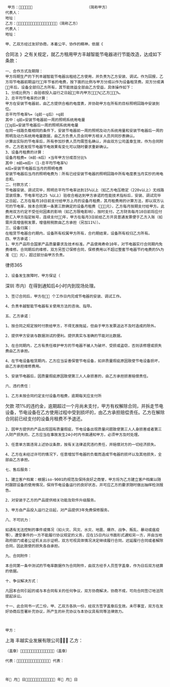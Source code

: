 
     甲方：                        （简称甲方）
    代表人：
    地址： 
    乙方：（简称乙方）
    代表人：
    地址：
    
    甲、乙双方经过友好协商，本着公平、协作的精神，依据《
合同法
》之有关规定，就乙方租用甲方丰越智能节电器进行节能改造，达成如下条款：
    
    一、合作方式及期限：
    甲方将期生产的下列丰越智能节电器出租给乙方使用，并负责为乙方安装、调试。作为回报，乙方将节电器前期运行年节省的电费，按下面的比例与甲方分成以作为设备租赁费。双方分成满年后，设备全部归乙方所有，其节能效益全部由乙方受益，具体操作如下：
    1、分成比例为：自验收投入运行之日起年内甲方%，乙方%。
    2、总平均节电率的计算：
    甲方在安装节电器前，由乙方提供合格的电度表，并协助甲方在所有的目标照明回路中安装到位。
    总平均节电率%=（q前－q后）÷q前
    其中：q前=安装节电器前一周的照明系统用电量
    q后=安装节电器后一周的照明系统用电量
    在同一线路负载相同的条件下，安装节电器前一周的照明及动力系统用量和安装节电器后一周的照明及动力系统用电量数据，由乙方负责人员会同甲方相关人员共同抄表确认。
    计算出实际的节电率后，所有参加抄表人员均需签名确认，并由双方公司盖章生效，作为合同附件。乙方若发现节电器节电效果有变化可以随时要求重新确认。
    3、设备月租费的计算：
    设备月租费=（m前-m后）×当年甲方分成百分比%
    其中：m前=m后÷（1-总平均节电率%）
    m后=安装节电器后当月的照明电费
    安装节电器后当月的照明电费为：所有已经安装节电器的照明回路中所有电度表当月实抄的用电总和。
    二、付款方式：
    节电器安装、调试完毕，照明总平均节电率达到15%以上（如乙方电压稳定〈220v以上〉无线路混装现象，节电率可达25 %以上）验收合格达到甲方承诺的性能技术指标后，安装、调试完毕之日起，乙方在每月10日前支付给甲方上月的设备月租费，其月租费用的计算方法，即以双方认可的节电率，按本合同第一条第三款确定的设备月租费（元），乙方每月按期支付给甲方。此费用双方约定不受任何因素的影响（如乙方限电影响），按时支付。乙方财务每月10日前将应付款汇入甲方指定帐号，连续支付年，甲方在每月3日前给乙方开具普通发票便于乙方入账（如需开具增值税发票，增值税税款由乙方承担（另加11%））。
    三、设备归属：
    在租赁节电器合约期内，设备所有权属甲方所有，合约期结束，设备所有权归乙方所有。
    四、甲方承诺：
    1、甲方产品符合国家产品质量要求及技术标准。产品使用寿命10年，对节电器实行合同期内免费维修。合同期后的维修，双方另签订保修合同，保修费用以不超过整套节电器节约电费的5%为准（ 元），超过部分由甲方负责。




 
律师365






    2、设备发生故障时，甲方保证（

深圳
市内）在得到通知后4小时内到现场处理。

    3、签订合同后，甲方在 个工作日内完成节电器的安装、调试工作。

    4、负责丰越智能节电器有关使用方法的咨询、指导。

    五、乙方承诺：

    1、按合同之规定按时付款给甲方，不得无故拖延，但由于甲方发票送达不及时造成的除外。

    2、提供甲方安装与数据测试的便利。提供真实与准确的节能对比数据。

    3、在合同期内，乙方有责任维护甲方的节电器不被人为破坏、受损或盗窃，否则该修理或损失费由乙方承担。

    4、在节电设备租赁期内，乙方应当妥善保管节电设备，如非质量瑕疵原因致使节电设备损坏，由乙方承担维修费用。

    5、安装节电器后，因质量瑕疵原因致使第三人人身损害的，由乙方承担损害赔偿责任。

    六、违约责任：

    1、乙方未按合同约定支付设备月租费，逾期每天应支付所

欠款
项1%的违约金，逾期超过一个月尚未支付，甲方有权解除合同，并拆走节电设备，节电设备在乙方使用过程中受到损坏的，由乙方承担赔偿责任。乙方在解除合同前已经支付的设备月租费不予退还。

    2、因甲方提供的产品出现固有质量瑕疵，节电设备出现质量问题致使第三人人身损害或者第三人财产损失的，乙方应当在事故发生24小时内书面通知甲方，必须甲方及时处理。

    3、任意单方面违背上述协议条款，按有关法律追究违约责任，并赔偿对方的一切经济损失。

    4、乙方在未经过许可的情况下，任意增加节电器的负载而造成节电器的损坏以及其他损失，全部由乙方承担。

    七、售后服务：

    1、建立客户档案：根据iso-9001的规范及保持良好之商誉，甲方将为乙方建立客户档案以随时跟踪设备的使用情况，保持节电设备运行的良好状态，并可应乙方的要求随时做出抽样检测报告。

    2、对安装于乙方的产品提供相关功能及软件升级服务。

    3、甲方自产品投入运行之日起，对产品提供3年免费保修服务。

    八、不可抗力：

    如遇有无法控制的事件或情况（如火灾、风灾、水灾、地震、爆炸、战争、叛乱、暴动或瘟疫等），遭受事件的一方不能履行协议规定的义务，应在15日内以书面形式通知另一方，并由当地政府部门或者公证机关出示证明，双方可视具体情况决定继续履行合同，迟延履行合同或者解除合同，因此致使的损失各自承担。

    九、合同附件：

    本合同第一条中测试的节电率数据作为合同附件，由双方经手人员签字盖章，作为日后双方结算的依据。

    十、争议解决方式：

    凡因本合同引起的或与本合同有关的任何争议，双方协商解决，协商不成，可向合同签订地法院提起诉讼。

    十一、此合同书一式二份，甲、乙双方各执一份，经双方签字盖章后生效。未尽事宜，双方在友好协商后签署补充协议，所产生的补充协议与本协议具有同等法律效力。

    

    甲方：

上海
丰越实业发展有限公司 乙方： 

    （盖章）（盖章）

    代表： 代表：

    

    年 月 日 年 月 日 


 

 
 
 
 
 
  


  
 

  


  


  
 
 
 
 

